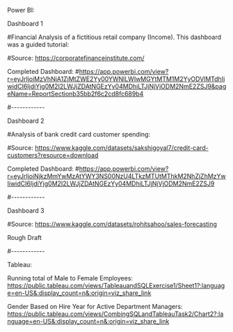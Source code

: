 Power BI:

Dashboard 1 

#Financial Analysis of a fictitious retail company (Income). This dashboard was a guided tutorial: 

#Source: https://corporatefinanceinstitute.com/ 

Completed Dashboard: 
#https://app.powerbi.com/view?r=eyJrIjoiMzVhNjA1ZjMtZWE2Yy00YWNlLWIwMGYtMTM1M2YyODVlMTdhIiwidCI6IjdiYjg0M2I2LWJjZDAtNGEzYy04MDhiLTJjNjVjODM2NmE2ZSJ9&pageName=ReportSectionb35bb2f6c2cd8fc689b4 

#------------

Dashboard 2 

#Analysis of bank credit card customer spending: 

#Source: https://www.kaggle.com/datasets/sakshigoyal7/credit-card-customers?resource=download 

Completed Dashboard: 
#https://app.powerbi.com/view?r=eyJrIjoiNjkzMmYwMzAtYWY3NS00NzU4LTkzMTUtMThkM2NhZjZhMzYwIiwidCI6IjdiYjg0M2I2LWJjZDAtNGEzYy04MDhiLTJjNjVjODM2NmE2ZSJ9 

#------------

Dashboard 3

#Source: https://www.kaggle.com/datasets/rohitsahoo/sales-forecasting 

Rough Draft

#------------


Tableau:

Running total of Male to Female Employees: https://public.tableau.com/views/TableauandSQLExercise1/Sheet1?:language=en-US&:display_count=n&:origin=viz_share_link

Gender Based on Hire Year for Active Department Managers: https://public.tableau.com/views/CombingSQLandTableauTask2/Chart2?:language=en-US&:display_count=n&:origin=viz_share_link
